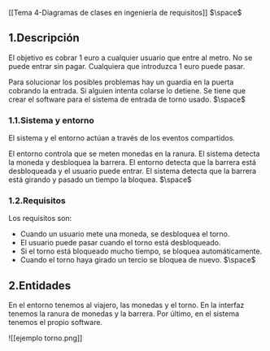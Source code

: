 [[Tema 4-Diagramas de clases en ingeniería de requisitos]]
$\space$
## 1.Descripción
El objetivo es cobrar 1 euro a cualquier usuario que entre al metro. No se puede entrar sin pagar. Cualquiera que introduzca 1 euro puede pasar.

Para solucionar los posibles problemas hay un guardia en la puerta cobrando la entrada. Si alguien intenta colarse lo detiene. Se tiene que crear el software para el sistema de entrada de torno usado.
$\space$
### 1.1.Sistema y entorno
El sistema y el entorno actúan a través de los eventos compartidos.

El entorno controla que se meten monedas en la ranura. El sistema detecta la moneda y desbloquea la barrera. El entorno detecta que la barrera está desbloqueada y el usuario puede entrar. El sistema detecta que la barrera está girando y pasado un tiempo la bloquea.
$\space$
### 1.2.Requisitos
Los requisitos son:
+ Cuando un usuario mete una moneda, se desbloquea el torno.
+ El usuario puede pasar cuando el torno está desbloqueado.
+ Si el torno está bloqueado mucho tiempo, se bloquea automáticamente.
+ Cuando el torno haya girado un tercio se bloquea de nuevo.
$\space$
## 2.Entidades
En el entorno tenemos al viajero, las monedas y el torno. En la interfaz tenemos la ranura de monedas y la barrera. Por último, en el sistema tenemos el propio software.

![[ejemplo torno.png]]






